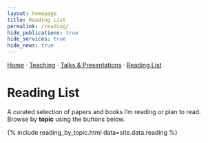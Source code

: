 ```yaml
---
layout: homepage
title: Reading List
permalink: /reading/
hide_publications: true
hide_services: true
hide_news: true
---
```


<nav class="subnav"><a href="/">Home</a> · <a href="/teaching/">Teaching</a> · <a href="/talks/">Talks & Presentations</a> · <a href="/reading/">Reading List</a></nav>

# Reading List

A curated selection of papers and books I’m reading or plan to read.  
Browse by **topic** using the buttons below.

{% include reading_by_topic.html data=site.data.reading %}